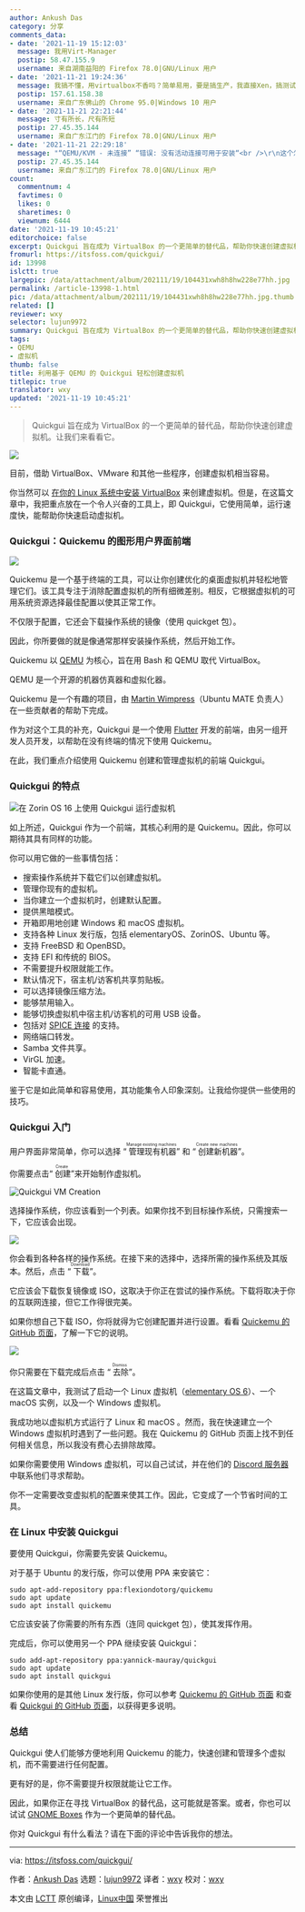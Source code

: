 ```yaml
---
author: Ankush Das
category: 分享
comments_data:
- date: '2021-11-19 15:12:03'
  message: 我用Virt-Manager
  postip: 58.47.155.9
  username: 来自湖南益阳的 Firefox 78.0|GNU/Linux 用户
- date: '2021-11-21 19:24:36'
  message: 我搞不懂，用virtualbox不香吗？简单易用，要是搞生产，我直接Xen，搞测试简单的不行？
  postip: 157.61.158.38
  username: 来自广东佛山的 Chrome 95.0|Windows 10 用户
- date: '2021-11-21 22:21:44'
  message: 寸有所长，尺有所短
  postip: 27.45.35.144
  username: 来自广东江门的 Firefox 78.0|GNU/Linux 用户
- date: '2021-11-21 22:29:18'
  message: "“QEMU/KVM - 未连接” “错误: 没有活动连接可用于安装“<br />\r\n这个怎么办？(qemu已安装）"
  postip: 27.45.35.144
  username: 来自广东江门的 Firefox 78.0|GNU/Linux 用户
count:
  commentnum: 4
  favtimes: 0
  likes: 0
  sharetimes: 0
  viewnum: 6444
date: '2021-11-19 10:45:21'
editorchoice: false
excerpt: Quickgui 旨在成为 VirtualBox 的一个更简单的替代品，帮助你快速创建虚拟机。让我们来看看它。
fromurl: https://itsfoss.com/quickgui/
id: 13998
islctt: true
largepic: /data/attachment/album/202111/19/104431xwh8h8hw228e77hh.jpg
permalink: /article-13998-1.html
pic: /data/attachment/album/202111/19/104431xwh8h8hw228e77hh.jpg.thumb.jpg
related: []
reviewer: wxy
selector: lujun9972
summary: Quickgui 旨在成为 VirtualBox 的一个更简单的替代品，帮助你快速创建虚拟机。让我们来看看它。
tags:
- QEMU
- 虚拟机
thumb: false
title: 利用基于 QEMU 的 Quickgui 轻松创建虚拟机
titlepic: true
translator: wxy
updated: '2021-11-19 10:45:21'
---
```



> 
> Quickgui 旨在成为 VirtualBox 的一个更简单的替代品，帮助你快速创建虚拟机。让我们来看看它。
> 
> 
> 


![](/data/attachment/album/202111/19/104431xwh8h8hw228e77hh.jpg)


目前，借助 VirtualBox、VMware 和其他一些程序，创建虚拟机相当容易。


你当然可以 [在你的 Linux 系统中安装 VirtualBox](https://itsfoss.com/install-virtualbox-ubuntu/) 来创建虚拟机。但是，在这篇文章中，我把重点放在一个令人兴奋的工具上，即 Quickgui，它使用简单，运行速度快，能帮助你快速启动虚拟机。


### Quickgui：Quickemu 的图形用户界面前端


![](/data/attachment/album/202111/19/104521zufbsdx6ouysbutf.png)


Quickemu 是一个基于终端的工具，可以让你创建优化的桌面虚拟机并轻松地管理它们。该工具专注于消除配置虚拟机的所有细微差别。相反，它根据虚拟机的可用系统资源选择最佳配置以使其正常工作。


不仅限于配置，它还会下载操作系统的镜像（使用 quickget 包）。


因此，你所要做的就是像通常那样安装操作系统，然后开始工作。


Quickemu 以 [QEMU](https://www.qemu.org/) 为核心，旨在用 Bash 和 QEMU 取代 VirtualBox。


QEMU 是一个开源的机器仿真器和虚拟化器。


Quickemu 是一个有趣的项目，由 [Martin Wimpress](https://twitter.com/m_wimpress)（Ubuntu MATE 负责人）在一些贡献者的帮助下完成。


作为对这个工具的补充，Quickgui 是一个使用 [Flutter](https://itsfoss.com/install-flutter-linux/) 开发的前端，由另一组开发人员开发，以帮助在没有终端的情况下使用 Quickemu。


在此，我们重点介绍使用 Quickemu 创建和管理虚拟机的前端 Quickgui。


### Quickgui 的特点


![在 Zorin OS 16 上使用 Quickgui 运行虚拟机](/data/attachment/album/202111/19/104522ojzr1nc8jij8said.png)


如上所述，Quickgui 作为一个前端，其核心利用的是 Quickemu。因此，你可以期待其具有同样的功能。


你可以用它做的一些事情包括：


* 搜索操作系统并下载它们以创建虚拟机。
* 管理你现有的虚拟机。
* 当你建立一个虚拟机时，创建默认配置。
* 提供黑暗模式。
* 开箱即用地创建 Windows 和 macOS 虚拟机。
* 支持各种 Linux 发行版，包括 elementaryOS、ZorinOS、Ubuntu 等。
* 支持 FreeBSD 和 OpenBSD。
* 支持 EFI 和传统的 BIOS。
* 不需要提升权限就能工作。
* 默认情况下，宿主机/访客机共享剪贴板。
* 可以选择镜像压缩方法。
* 能够禁用输入。
* 能够切换虚拟机中宿主机/访客机的可用 USB 设备。
* 包括对 [SPICE 连接](https://www.spice-space.org/index.html) 的支持。
* 网络端口转发。
* Samba 文件共享。
* VirGL 加速。
* 智能卡直通。


鉴于它是如此简单和容易使用，其功能集令人印象深刻。让我给你提供一些使用的技巧。


### Quickgui 入门


用户界面非常简单，你可以选择 “<ruby> 管理现有机器 <rt>  Manage existing machines </rt></ruby>” 和 “<ruby> 创建新机器 <rt>  Create new machines </rt></ruby>”。


你需要点击“<ruby> 创建 <rt>  Create </rt></ruby>”来开始制作虚拟机。


![Quickgui VM Creation](/data/attachment/album/202111/19/104523wpm9csdvejpi3vcd.png)


选择操作系统，你应该看到一个列表。如果你找不到目标操作系统，只需搜索一下，它应该会出现。


![](/data/attachment/album/202111/19/104523xxwwdw3ax9nxsg2w.png)


你会看到各种各样的操作系统。在接下来的选择中，选择所需的操作系统及其版本。然后，点击 “<ruby> 下载 <rt>  Download </rt></ruby>”。


它应该会下载恢复镜像或 ISO，这取决于你正在尝试的操作系统。下载将取决于你的互联网连接，但它工作得很完美。


如果你想自己下载 ISO，你将就得为它创建配置并进行设置。看看 [Quickemu 的 GitHub 页面](https://github.com/wimpysworld/quickemu)，了解一下它的说明。


![](/data/attachment/album/202111/19/104523j6m1qq3rl6dx2df1.png)


你只需要在下载完成后点击 “<ruby> 去除 <rt>  Dismiss </rt></ruby>”。


在这篇文章中，我测试了启动一个 Linux 虚拟机（[elementary OS 6](https://news.itsfoss.com/elementary-os-6-features/)）、一个 macOS 实例，以及一个 Windows 虚拟机。


我成功地以虚拟机方式运行了 Linux 和 macOS 。然而，我在快速建立一个 Windows 虚拟机时遇到了一些问题。我在 Quickemu 的 GitHub 页面上找不到任何相关信息，所以我没有费心去排除故障。


如果你需要使用 Windows 虚拟机，可以自己试试，并在他们的 [Discord 服务器](https://discord.com/invite/sNmz3uw) 中联系他们寻求帮助。


你不一定需要改变虚拟机的配置来使其工作。因此，它变成了一个节省时间的工具。


### 在 Linux 中安装 Quickgui


要使用 Quickgui，你需要先安装 Quickemu。


对于基于 Ubuntu 的发行版，你可以使用 PPA 来安装它：



```
sudo apt-add-repository ppa:flexiondotorg/quickemu
sudo apt update
sudo apt install quickemu

```

它应该安装了你需要的所有东西（连同 quickget 包），使其发挥作用。


完成后，你可以使用另一个 PPA 继续安装 Quickgui：



```
sudo add-apt-repository ppa:yannick-mauray/quickgui
sudo apt update
sudo apt install quickgui

```

如果你使用的是其他 Linux 发行版，你可以参考 [Quickemu 的 GitHub 页面](https://github.com/wimpysworld/quickemu) 和查看 [Quickgui 的 GitHub 页面](https://github.com/quickgui/quickgui)，以获得更多说明。


### 总结


Quickgui 使人们能够方便地利用 Quickemu 的能力，快速创建和管理多个虚拟机，而不需要进行任何配置。


更有好的是，你不需要提升权限就能让它工作。


因此，如果你正在寻找 VirtualBox 的替代品，这可能就是答案。或者，你也可以试试 [GNOME Boxes](https://help.gnome.org/users/gnome-boxes/stable/) 作为一个更简单的替代品。


你对 Quickgui 有什么看法？请在下面的评论中告诉我你的想法。




---


via: <https://itsfoss.com/quickgui/>


作者：[Ankush Das](https://itsfoss.com/author/ankush/) 选题：[lujun9972](https://github.com/lujun9972) 译者：[wxy](https://github.com/wxy) 校对：[wxy](https://github.com/wxy)


本文由 [LCTT](https://github.com/LCTT/TranslateProject) 原创编译，[Linux中国](https://linux.cn/) 荣誉推出